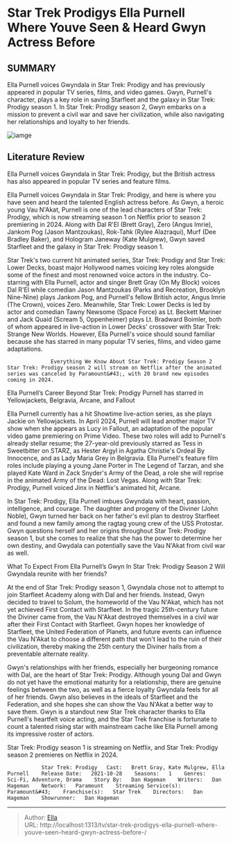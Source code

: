 # Star Trek Prodigys Ella Purnell Where Youve Seen &amp; Heard Gwyn Actress Before 


## SUMMARY 



  Ella Purnell voices Gwyndala in Star Trek: Prodigy and has previously appeared in popular TV series, films, and video games.   Gwyn, Purnell&#39;s character, plays a key role in saving Starfleet and the galaxy in Star Trek: Prodigy season 1.   In Star Trek: Prodigy season 2, Gwyn embarks on a mission to prevent a civil war and save her civilization, while also navigating her relationships and loyalty to her friends.  

![iamge](https://static1.srcdn.com/wordpress/wp-content/uploads/2024/01/star-trek-prodigy-ella-purnell-gwyn-explained.jpg)

## Literature Review
Ella Purnell voices Gwyndala in Star Trek: Prodigy, but the British actress has also appeared in popular TV series and feature films. 




Ella Purnell voices Gwyndala in Star Trek: Prodigy, and here is where you have seen and heard the talented English actress before. As Gwyn, a heroic young Vau N&#39;Akat, Purnell is one of the lead characters of Star Trek: Prodigy, which is now streaming season 1 on Netflix prior to season 2 premiering in 2024. Along with Dal R&#39;El (Brett Gray), Zero (Angus Imrie), Jankom Pog (Jason Mantzoukas), Rok-Tahk (Rylee Alazraqui), Murf (Dee Bradley Baker), and Hologram Janeway (Kate Mulgrew), Gwyn saved Starfleet and the galaxy in Star Trek: Prodigy season 1.




Star Trek&#39;s two current hit animated series, Star Trek: Prodigy and Star Trek: Lower Decks, boast major Hollywood names voicing key roles alongside some of the finest and most renowned voice actors in the industry. Co-starring with Ella Purnell, actor and singer Brett Gray (On My Block) voices Dal R&#39;El while comedian Jason Mantzoukas (Parks and Recreation, Brooklyn Nine-Nine) plays Jankom Pog, and Purnell&#39;s fellow British actor, Angus Imrie (The Crown), voices Zero. Meanwhile, Star Trek: Lower Decks is led by actor and comedian Tawny Newsome (Space Force) as Lt. Beckett Mariner and Jack Quaid (Scream 5, Oppenheimer) plays Lt. Bradward Boimler, both of whom appeared in live-action in Lower Decks&#39; crossover with Star Trek: Strange New Worlds. However, Ella Purnell&#39;s voice should sound familiar because she has starred in many popular TV series, films, and video game adaptations.

                  Everything We Know About Star Trek: Prodigy Season 2   Star Trek: Prodigy season 2 will stream on Netflix after the animated series was canceled by Paramount&#43;, with 20 brand new episodes coming in 2024.    





 Ella Purnell’s Career Beyond Star Trek: Prodigy 
Purnell has starred in Yellowjackets, Belgravia, Arcane, and Fallout
         

Ella Purnell currently has a hit Showtime live-action series, as she plays Jackie on Yellowjackets. In April 2024, Purnell will lead another major TV show when she appears as Lucy in Fallout, an adaptation of the popular video game premiering on Prime Video. These two roles will add to Purnell&#39;s already stellar resume; the 27-year-old previously starred as Tess in Sweetbitter on STARZ, as Hester Argyl in Agatha Christie&#39;s Ordeal By Innocence, and as Lady Maria Grey in Belgravia. Ella Purnell&#39;s feature film roles include playing a young Jane Porter in The Legend of Tarzan, and she played Kate Ward in Zack Snyder&#39;s Army of the Dead, a role she will reprise in the animated Army of the Dead: Lost Vegas. Along with Star Trek: Prodigy, Purnell voiced Jinx in Netflix&#39;s animated hit, Arcane.




In Star Trek: Prodigy, Ella Purnell imbues Gwyndala with heart, passion, intelligence, and courage. The daughter and progeny of the Diviner (John Noble), Gwyn turned her back on her father&#39;s evil plan to destroy Starfleet and found a new family among the ragtag young crew of the USS Protostar. Gwyn questions herself and her origins throughout Star Trek: Prodigy season 1, but she comes to realize that she has the power to determine her own destiny, and Gwydala can potentially save the Vau N&#39;Akat from civil war as well.



 What To Expect From Ella Purnell’s Gwyn In Star Trek: Prodigy Season 2 
Will Gwyndala reunite with her friends?
         

At the end of Star Trek: Prodigy season 1, Gwyndala chose not to attempt to join Starfleet Academy along with Dal and her friends. Instead, Gwyn decided to travel to Solum, the homeworld of the Vau N&#39;Akat, which has not yet achieved First Contact with Starfleet. In the tragic 25th-century future the Diviner came from, the Vau N&#39;Akat destroyed themselves in a civil war after their First Contact with Starfleet. Gwyn hopes her knowledge of Starfleet, the United Federation of Planets, and future events can influence the Vau N&#39;Akat to choose a different path that won&#39;t lead to the ruin of their civilization, thereby making the 25th century the Diviner hails from a preventable alternate reality.




Gwyn&#39;s relationships with her friends, especially her burgeoning romance with Dal, are the heart of Star Trek: Prodigy. Although young Dal and Gwyn do not yet have the emotional maturity for a relationship, there are genuine feelings between the two, as well as a fierce loyalty Gwyndala feels for all of her friends. Gwyn also believes in the ideals of Starfleet and the Federation, and she hopes she can show the Vau N&#39;Akat a better way to save them. Gwyn is a standout new Star Trek character thanks to Ella Purnell&#39;s heartfelt voice acting, and the Star Trek franchise is fortunate to count a talented rising star with mainstream cache like Ella Purnell among its impressive roster of actors.



Star Trek: Prodigy season 1 is streaming on Netflix, and Star Trek: Prodigy season 2 premieres on Netflix in 2024.




               Star Trek: Prodigy   Cast:   Brett Gray, Kate Mulgrew, Ella Purnell    Release Date:   2021-10-28    Seasons:   1    Genres:    Sci-Fi, Adventure, Drama    Story By:   Dan Hageman    Writers:   Dan Hageman    Network:   Paramount    Streaming Service(s):   Paramount&#43;    Franchise(s):   Star Trek    Directors:   Dan Hageman    Showrunner:   Dan Hageman      

---

> Author: [Ella](https://instagram.hk.cn/)  
> URL: http://localhost:1313/tv/star-trek-prodigys-ella-purnell-where-youve-seen-heard-gwyn-actress-before-/  

